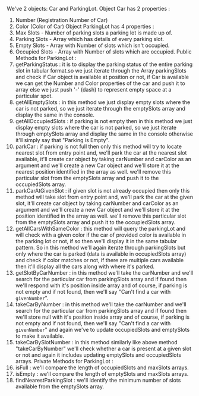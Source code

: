 We've 2 objects: Car and ParkingLot.
Object Car has 2 properties :

1. Number (Registration Number of Car)
2. Color (Color of Car)
   Object ParkingLot has 4 properties :
3. Max Slots - Number of parking slots a parking lot is made up of.
4. Parking Slots - Array which has details of every parking slot.
5. Empty Slots - Array with Number of slots which isn't occupied.
6. Occupied Slots - Array with Number of slots which are occupied.
   Public Methods for ParkingLot :
7. getParkingStatus : it is to display the parking status of the entire parking slot in tabular
   format.so we just iterate through the Array parkingSlots and check if Car object is available at
   position or not, if Car is available we can get the Number and Color properties of the car and
   push it to array else we just push '-' (dash) to represent empty space at a particular spot.
8. getAllEmptySlots : in this method we just display empty slots where the car is not parked, so
   we just iterate through the emptySlots array and display the same in the console.
9. getAllOccupiedSlots : if parking is not empty then in this method we just display empty slots
   where the car is not parked, so we just iterate through emptySlots array and display the same in
   the console otherwise it'll simply say that "Parking is Empty".
10. parkCar : if parking is not full then only this method will try to locate nearest slot from entry
    point and, we'll park the car at the nearest slot available, it'll create car object by taking
    carNumber and carColor as an argument and we'll create a new Car object and we'll store it at
    the nearest position identified in the array as well. we'll remove this particular slot from the
    emptySlots array and push it to the occupiedSlots array.
11. parkCarAtGivenSlot : if given slot is not already occupied then only this method will take slot
    from entry point and, we'll park the car at the given slot, it'll create car object by taking
    carNumber and carColor as an argument and we'll create a new Car object and we'll store it at
    the position identified in the array as well. we'll remove this particular slot from the emptySlots
    array and push it to the occupiedSlots array.
12. getAllCarsWithSameColor : this method will query the parkingLot and will check with a
    given color if the car of provided color is available in the parking lot or not, if so then we'll display
    it in the same tabular pattern. So in this method we'll again iterate through parkingSlots but only
    where the car is parked (data is available in occupiedSlots array) and check if color matches or
    not, if there are multiple cars available then it'll display all the cars along with where it's parked.
13. getSlotByCarNumber : in this method we'll take the carNumber and we'll search for the
    particular car from parkingSlots array and if found then we'll respond with it's position inside
    array and of course, if parking is not empty and if not found, then we'll say "Can't find a car with
    `givenNumber`".
14. takeCarByNumber : in this method we'll take the carNumber and we'll search for the
    particular car from parkingSlots array and if found then we'll store null with it's position inside
    array and of course, if parking is not empty and if not found, then we'll say "Can't find a car with
    `givenNumber`" and again we've to update occupiedSlots and emptySlots to make it available.
15. takeCarBySlotNumber : in this method similarly like above method "takeCarByNumber" we'll
    check whether a car is present at a given slot or not and again it includes updating emptySlots
    and occupiedSlots arrays.
    Private Methods for ParkingLot :
16. isFull : we'll compare the length of occupiedSlots and maxSlots arrays.
17. isEmpty : we'll compare the length of emptySlots and maxSlots arrays.
18. findNearestParkingSlot : we'll identify the minimum number of slots available from the
    emptySlots array.

